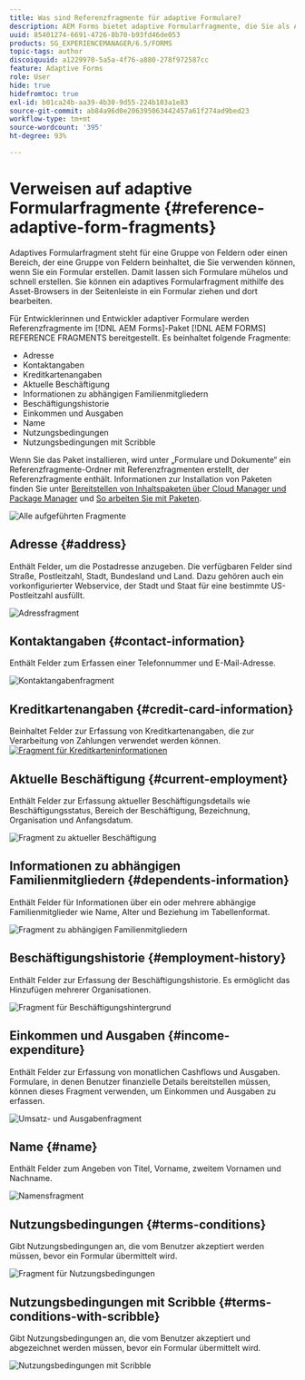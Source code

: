 ```yaml
---
title: Was sind Referenzfragmente für adaptive Formulare?
description: AEM Forms bietet adaptive Formularfragmente, die Sie als Assets verwenden können, um ein Formular schnell zu erstellen.
uuid: 85401274-6691-4726-8b70-b93fd46de053
products: SG_EXPERIENCEMANAGER/6.5/FORMS
topic-tags: author
discoiquuid: a1229970-5a5a-4f76-a880-278f972587cc
feature: Adaptive Forms
role: User
hide: true
hidefromtoc: true
exl-id: b01ca24b-aa39-4b30-9d55-224b103a1e83
source-git-commit: ab84a96d0e206395063442457a61f274ad9bed23
workflow-type: tm+mt
source-wordcount: '395'
ht-degree: 93%

---
```


# Verweisen auf adaptive Formularfragmente {#reference-adaptive-form-fragments}

Adaptives Formularfragment steht für eine Gruppe von Feldern oder einen Bereich, der eine Gruppe von Feldern beinhaltet, die Sie verwenden können, wenn Sie ein Formular erstellen. Damit lassen sich Formulare mühelos und schnell erstellen. Sie können ein adaptives Formularfragment mithilfe des Asset-Browsers in der Seitenleiste in ein Formular ziehen und dort bearbeiten.

Für Entwicklerinnen und Entwickler adaptiver Formulare werden Referenzfragmente im [!DNL AEM Forms]-Paket [!DNL AEM FORMS] REFERENCE FRAGMENTS bereitgestellt. Es beinhaltet folgende Fragmente:

* Adresse
* Kontaktangaben
* Kreditkartenangaben
* Aktuelle Beschäftigung
* Informationen zu abhängigen Familienmitgliedern
* Beschäftigungshistorie
* Einkommen und Ausgaben
* Name
* Nutzungsbedingungen
* Nutzungsbedingungen mit Scribble

Wenn Sie das Paket installieren, wird unter „Formulare und Dokumente“ ein Referenzfragmente-Ordner mit Referenzfragmenten erstellt, der Referenzfragmente enthält. Informationen zur Installation von Paketen finden Sie unter [Bereitstellen von Inhaltspaketen über Cloud Manager und Package Manager](https://experienceleague.adobe.com/docs/experience-manager-cloud-service/implementing/deploying/overview.html?lang=de#deploying-content-packages-via-cloud-manager-and-package-manager) und [So arbeiten Sie mit Paketen](https://experienceleague.adobe.com/docs/experience-manager-65/administering/contentmanagement/package-manager.html?lang=de).

![Alle aufgeführten Fragmente](assets/ootb-frags.png)

## Adresse {#address}

Enthält Felder, um die Postadresse anzugeben. Die verfügbaren Felder sind Straße, Postleitzahl, Stadt, Bundesland und Land. Dazu gehören auch ein vorkonfigurierter Webservice, der Stadt und Staat für eine bestimmte US-Postleitzahl ausfüllt.

![Adressfragment](assets/address.png)

<!--[Click to enlarge

](assets/address-1.png)-->

## Kontaktangaben {#contact-information}

Enthält Felder zum Erfassen einer Telefonnummer und E-Mail-Adresse.

![Kontaktangabenfragment](assets/contact-info.png)

<!--[Click to enlarge

](assets/contact-info-1.png)-->

## Kreditkartenangaben {#credit-card-information}

Beinhaltet Felder zur Erfassung von Kreditkartenangaben, die zur Verarbeitung von Zahlungen verwendet werden können.
[![Fragment für Kreditkarteninformationen](assets/cc-info.png)](assets/cc-info-1.png)

## Aktuelle Beschäftigung {#current-employment}

Enthält Felder zur Erfassung aktueller Beschäftigungsdetails wie Beschäftigungsstatus, Bereich der Beschäftigung, Bezeichnung, Organisation und Anfangsdatum.

![Fragment zu aktueller Beschäftigung](assets/current-emp.png)

<!--[Click to enlarge

](assets/current-emp-1.png)-->

## Informationen zu abhängigen Familienmitgliedern {#dependents-information}

Enthält Felder für Informationen über ein oder mehrere abhängige Familienmitglieder wie Name, Alter und Beziehung im Tabellenformat.

![Fragment zu abhängigen Familienmitgliedern](assets/dependents-info.png)

<!--[Click to enlarge

](assets/dependents-info-1.png)-->

## Beschäftigungshistorie {#employment-history}

Enthält Felder zur Erfassung der Beschäftigungshistorie. Es ermöglicht das Hinzufügen mehrerer Organisationen.

![Fragment für Beschäftigungshintergrund](assets/emp-history.png)

<!--[Click to enlarge

](assets/emp-history-1.png)-->

## Einkommen und Ausgaben {#income-expenditure}

Enthält Felder zur Erfassung von monatlichen Cashflows und Ausgaben. Formulare, in denen Benutzer finanzielle Details bereitstellen müssen, können dieses Fragment verwenden, um Einkommen und Ausgaben zu erfassen.

![Umsatz- und Ausgabenfragment](assets/income.png)

<!--[Click to enlarge

](assets/income-1.png)-->

## Name {#name}

Enthält Felder zum Angeben von Titel, Vorname, zweitem Vornamen und Nachname.

![Namensfragment](assets/name.png)

<!--[Click to enlarge

](assets/name-1.png)-->

## Nutzungsbedingungen {#terms-conditions}

Gibt Nutzungsbedingungen an, die vom Benutzer akzeptiert werden müssen, bevor ein Formular übermittelt wird.

![Fragment für Nutzungsbedingungen](assets/tnc.png)

<!--[Click to enlarge

](assets/tnc-1.png)-->

## Nutzungsbedingungen mit Scribble {#terms-conditions-with-scribble}

Gibt Nutzungsbedingungen an, die vom Benutzer akzeptiert und abgezeichnet werden müssen, bevor ein Formular übermittelt wird.

![Nutzungsbedingungen mit Scribble](assets/tnc-scribble.png)

<!--[Click to enlarge

](assets/tnc-scribble-1.png)-->
